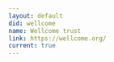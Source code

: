 ```yaml
---
layout: default
did: wellcome
name: Wellcome trust
link: https://wellcome.org/
current: true
---
```


